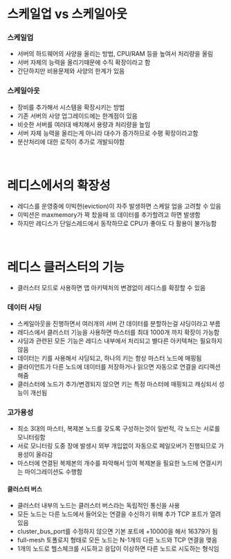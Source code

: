 # 스케일업 vs 스케일아웃

### 스케일업

- 서버의 하드웨어의 사양을 올리는 방법, CPU/RAM 등을 높여서 처리량을 올림
- 서버 자체의 능력을 올리기때문에 수직 확장이라고 함
- 간단하지만 비용문제와 사양의 한계가 있음

### 스케일아웃

- 장비를 추가해서 시스템을 확장시키는 방법
- 기존 서버의 사양 업그레이드에는 한계점이 있음
- 비슷한 서버를 여러대 배치해서 용량과 처리량을 높임
- 서버 자체 능력을 올리는게 아니라 대수가 증가하므로 수평 확장이라고함
- 분산처리에 대한 로직이 추가로 개발되야함

<br/>

# 레디스에서의 확장성

- 레디스를 운영중에 이빅현(eviction)이 자주 발생하면 스케일 업을 고려할 수 있음
- 이빅션은 maxmemory가 꽉 찼을때 또 데이터를 추가할려고 하면 발생함
- 하지만 레디스가 단일스레드에서 동작하므로 CPU가 좋아도 다 활용이 불가능함

<br/>

# 레디스 클러스터의 기능

- 클러스터 모드로 사용하면 앱 아키텍처의 변경없이 레디스를 확장할 수 있음

### 데이터 샤딩

- 스케일아웃을 진행하면서 여러개의 서버 간 데이터를 분할하는걸 샤딩이라고 부름
- 레디스에서 클러스터 기능을 사용하면 마스터를 최대 1000개 까지 확장이 가능함
- 샤딩과 관련된 모든 기능은 레디스 내부에서 처리되고 별다른 아키텍쳐는 필요하지 않음
- 데이터는 키를 사용해서 샤딩되고, 하나의 키는 항상 마스터 노드에 매핑됨
- 클라이언트가 다른 노드에 데이터를 저장하거나 읽으면 자동으로 연결을 리디렉션해줌
- 클러스터에 노드가 추가/변경되지 않으면 키는 특정 마스터에 매핑되고 캐싱되서 성능이 개선됨

### 고가용성

- 최소 3대의 마스터, 복제본 노드를 갖도록 구성하는것이 일반적, 각 노드는 서로를 모니터링함
- 서로 모니터링 도중 장애 발생시 외부 개입없이 자동으로 페일오버가 진행되므로 가용성이 올라감
- 마스터에 연결된 복제본의 개수를 파악해서 잉여 복제본을 필요한 노드에 연결시키는 마이그레이션도 수행함

#### 클러스터 버스

- 클러스터 내부의 노드는 클러스터 버스라는 독립적인 통신을 사용
- 모든 노드는 다른 노드에서 들어오는 연결을 수신하기 위해 추가 TCP 포트가 열려있음
- cluster_bus_port를 수정하지 않으면 기본 포트에 +10000을 해서 16379가 됨
- full-mesh 토폴로지 형태로 모든 노드는 N-1개의 다른 노드와 TCP 연결을 맺음
- 1개의 노드로 헬스체크를 시도하고 응답이 이상하면 다른 노드로 시도하는 형식임

